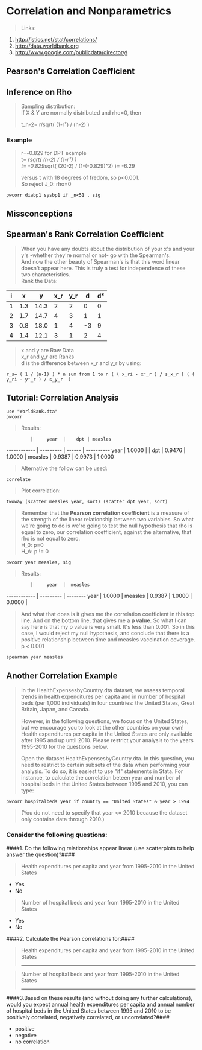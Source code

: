 # Correlation and Nonparametrics #
> Links:

1. http://istics.net/stat/correlations/
2. http://data.worldbank.org
3. http://www.google.com/publicdata/directory/


## Pearson's Correlation Coefficient ##
## Inference on Rho  ##
> Sampling distribution:  
> If X & Y are normally distributed and rho=0, then  
>  
> t_n-2= r/sqrt( (1-r²) / (n-2) )  

### Example ###
> r=-0.829 for DPT example  
> t= r*sqrt( (n-2) / (1-r²) )  
> t= -0.829*sqrt( (20-2) / (1-(-0.829)^2) )= -6.29  
>  
> versus t with 18 degrees of fredom, so p<0.001.  
> So reject J_0: rho=0


	pwcorr diabp1 sysbp1 if _n<51 , sig


## Missconceptions ##
## Spearman's Rank Correlation Coefficient ##
> When you have any doubts about the distribution of your x's and your y's -whether they're normal or not- go with the Spearman's.  
> And now the other beauty of Spearman's is that this word linear doesn't appear here. This is truly a test for independence of these two characteristics.  
> Rank the Data:

i        | x   | y    | x_r  | y_r  | d      | d²
-------- | --- | ---- | ---- | ---- | ------ | -------
 1       | 1.3 | 14.3 | 2    | 2    | 0      | 0
 2       | 1.7 | 14.7 | 4    | 3    | 1      | 1
 3       | 0.8 | 18.0 | 1    | 4    | -3     | 9
 4       | 1.4 | 12.1 | 3    | 1    | 2      | 4

> x and y are Raw Data  
> x_r and y_r are Ranks  
> d is the difference between x_r and y_r by using:

	r_s= ( 1 / (n-1) ) * n sum from 1 to n ( ( x_ri - x⁻_r ) / s_x_r ) ( ( y_ri - y⁻_r ) / s_y_r  )

## Tutorial: Correlation Analysis ##

	use "WorldBank.dta"
	pwcorr

> Results:

             |     year  |    dpt | measles
------------ | --------- | ------ | ----------
        year |   1.0000  |        | 
         dpt |   0.9476  | 1.0000 | 
     measles |   0.9387  | 0.9973 | 1.0000

> Alternative the follow can be used:

	correlate

> Plot correlation:

	twoway (scatter measles year, sort) (scatter dpt year, sort)

> Remember that the **Pearson correlation coefficient** is a measure of the strength of the linear relationship between two variables. So what we're going to do is we're going to test the null hypothesis that rho is equal to zero, our correlation coefficient, against the alternative, that rho is not equal to zero.  
> H_0: p=0  
> H_A: p != 0

	pwcorr year measles, sig

> Results:

             |     year  |  measles
------------ | --------- | --------
        year |   1.0000  | 
     measles |   0.9387  | 1.0000 
             |   0.0000  | 

> And what that does is it gives me the correlation coefficient in this top line. And on the bottom line, that gives me a **p value**. So what I can say here is that my p value is very small. It's less than 0.001. So in this case, I would reject my null hypothesis, and conclude that there is a positive relationship between time and measles vaccination coverage. p < 0.001

	spearman year measles

## Another Correlation Example  ##
> In the HealthExpensesbyCountry.dta dataset, we assess temporal trends in health expenditures per capita and in number of hospital beds (per 1,000 individuals) in four countries: the United States, Great Britain, Japan, and Canada.  
>  
> However, in the following questions, we focus on the United States, but we encourage you to look at the other countries on your own! Health expenditures per capita in the United States are only available after 1995 and up until 2010. Please restrict your analysis to the years 1995-2010 for the questions below.  
>  
> Open the dataset HealthExpensesbyCountry.dta. In this question, you need to restrict to certain subsets of the data when performing your analysis. To do so, it is easiest to use "if" statements in Stata. For instance, to calculate the correlation beteen year and number of hospital beds in the United States between 1995 and 2010, you can type:

	pwcorr hospitalbeds year if country == "United States" & year > 1994 

> (You do not need to specify that year <= 2010 because the dataset only contains data through 2010.)

### Consider the following questions: ###
####1. Do the following relationships appear linear (use scatterplots to help answer the question)?####
>  Health expenditures per capita and year from 1995-2010 in the United States
* Yes
* No

> Number of hospital beds and year from 1995-2010 in the United States 
* Yes
* No


####2. Calculate the Pearson correlations for:####
> Health expenditures per capita and year from 1995-2010 in the United States  
> ** **

> Number of hospital beds and year from 1995-2010 in the United States   
> ** **

####3.Based on these results (and without doing any further calculations), would you expect annual health expenditures per capita and annual number of hospital beds in the United States between 1995 and 2010 to be positively correlated, negatively correlated, or uncorrelated?####
* positive
* negative
* no correlation 





